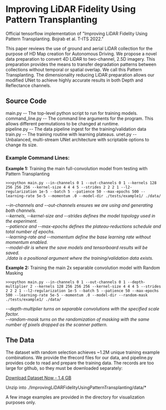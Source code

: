 # Improving LiDAR Fidelity Using Pattern Transplanting

Official tensorflow implementation of "Improving LiDAR Fidelity Using Pattern Transplanting. Bojrab et al. T-ITS 2022."

This paper reviews the use of ground and aerial LiDAR collection for the purpose of HD Map creation for Autonomous Driving. We propose a novel data preparation to convert 4D LiDAR to two-channel, 2.5D imagery. This preparation provides the means to transfer degradation patterns between collections without temporal or spatial overlap. We call this Pattern Transplanting. The dimensionality reducing LiDAR preparation allows our modified UNet to achieve highly accurate results in both Depth and Reflectance channels.

## Source Code
main.py         -- The top-level python script to run for training models.\
command_line.py -- The command line arguments for the program. This allows different permutations to be changed at runtime.\
pipeline.py     -- The data pipeline ingest for the training/validation data
train.py        -- The training routine with learning plateaus.
unet.py         -- Unbalanced, multi-stream UNet architecture with scriptable options to change its size.

### Example Command Lines:

**Example 1:** Training the main full-convolution model from testing with Pattern Transplanting
```buildoutcfg
>>>python main.py --in-channels 0 1 --out-channels 0 1 --kernels 128 256 256 256 --kernel-size 4 4 4 5 --strides 2 2 2 1 --l2-regularization 1e-5 --batch 5 --patience 50 --max-epochs 500 --learning-rate 5e-5 --momentum .0 --model-dir ./tests/example1/ ./data/
```
*--in-channels and --out-channels ensures we are using and generating both channels. \
--kernels, --kernel-size and --strides defines the model topology used in the experiment.\
--patience and --max-epochs defines the plateau-reductions schedule and total number of epochs.\
--learning-rate and --momentum define the base learning rate without momentum enabled.\
--model-dir is where the save models and tensorboard results will be saved.\
./data is a positional argument where the training/validation data exists.*

**Example 2:** Training the main 2x separable convolution model with Random Masking
```buildoutcfg
>>>python main.py --in-channels 0 1 --out-channels 0 1 --depth-multiplier 2 --kernels 128 256 256 256 --kernel-size 4 4 4 5 --strides 2 2 2 1 --l2-regularization 1e-5 --batch 5 --patience 50 --max-epochs 500 --learning-rate 5e-5 --momentum .0 --model-dir --random-mask ./tests/example1/ ./data/
```
*--depth-multiplier turns on separable convolutions with the specified scale factor.\
--random-mask turns on the randomization of masking with the same number of pixels dropped as the scanner pattern.*

## The Data
The dataset with random selection achieves ~1.2M unique training example combinations. We provide the tfrecord files for our data, and pipeline.py provides code to read and prepare the training data. The records are too large for github, so they must be downloaded separately:

[Download Dataset Now - 1.4 GB](https://improving-lidar-fidelity.s3.us-east-2.amazonaws.com/using/pattern-transplanting.zip)

Unzip into ./ImprovingLiDARFidelityUsingPatternTransplanting/data/*

A few image examples are provided in the directory for visualization purposes only.